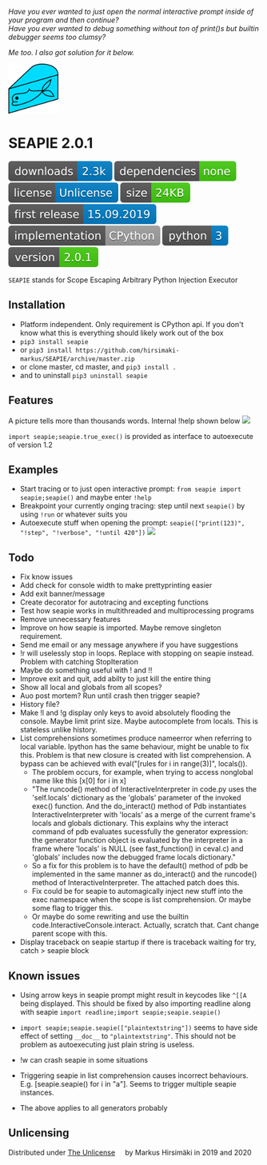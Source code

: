 _Have you ever wanted to just open the normal interactive prompt inside of your program and then continue?_\
_Have you ever wanted to debug something without ton of print()s but builtin debugger seems too clumsy?_

_Me too. I also got solution for it below._

<img src="https://raw.githubusercontent.com/hirsimaki-markus/SEAPIE/master/images/SEAPIE.png" width="100" height="100"/>

# SEAPIE 2.0.1

<!-- generated with shields.io. colors: informational and brightgreen and lightgrey -->
<img src="./images/downloads.svg"> <img src="./images/dependencies.svg"> <img src="./images/license.svg"> <img src="./images/size.svg"> <img src="./images/first-release.svg"> <img src="./images/implementation.svg"> <img src="./images/python-ver.svg"> <img src="./images/version.svg">


```SEAPIE``` stands for Scope Escaping Arbitrary Python Injection Executor


## Installation
* Platform independent. Only requirement is CPython api. If you don't know what this is everything should likely work out of the box
* ```pip3 install seapie```
* or ```pip3 install https://github.com/hirsimaki-markus/SEAPIE/archive/master.zip```
* or clone master, cd master, and ```pip3 install .```
* and to uninstall ```pip3 uninstall seapie```


## Features
A picture tells more than thousands words. Internal !help shown below
![](https://raw.githubusercontent.com/hirsimaki-markus/SEAPIE/master/images/seapiehelp.png)

```import seapie;seapie.true_exec()``` is provided as interface to autoexecute of version 1.2


## Examples
* Start tracing or to just open interactive prompt: ```from seapie import seapie;seapie()``` and maybe enter ```!help```
* Breakpoint your currently onging tracing: step until next ```seapie()``` by using ```!run``` or whatever suits you
* Autoexecute stuff when opening the prompt: ```seapie(["print(123)", "!step", "!verbose", "!until 420"])```
![](https://raw.githubusercontent.com/hirsimaki-markus/SEAPIE/master/images/seapiegif.gif)


## Todo
* Fix know issues
* Add check for console width to make prettyprinting easier
* Add exit banner/message
* Create decorator for autotracing and excepting functions
* Test how seapie works in multithreaded and multiprocessing programs
* Remove unnecessary features
* Improve on how seapie is imported. Maybe remove singleton requirement.
* Send me email or any message anywhere if you have suggestions
* !r will uselessly stop in loops. Replace with stopping on seapie instead. Problem with catching StopIteration
* Maybe do something useful with ! and !!
* Improve exit and quit, add abilty to just kill the entire thing
* Show all local and globals from all scopes?
* Auo post mortem? Run until crash then trigger seapie?
* History file?
* Make !l and !g display only keys to avoid absolutely flooding the console. Maybe limit print size. Maybe autocomplete from locals. This is stateless unlike history.
* List comprehensions sometimes produce nameerror when referring to local variable. Ipython has the same behaviour, might be unable to fix this. Problem is that new closure is created with list comprehension. A bypass can be achieved with eval("[rules for i in range(3)]", locals()).
    * The problem occurs, for example, when trying to access nonglobal name like this [x[0] for i in x]
    * "The runcode() method of InteractiveInterpreter in code.py uses the 'self.locals' dictionary as the 'globals' parameter of the invoked exec() function. And the do_interact() method of Pdb instantiates InteractiveInterpreter with 'locals' as a merge of the current frame's locals and globals dictionary. This explains why the interact command of pdb evaluates sucessfully the generator expression: the generator function object is evaluated by the interpreter in a frame where 'locals' is NULL (see fast_function() in ceval.c) and 'globals' includes now the debugged frame locals dictionary."
    * So a fix for this problem is to have the default() method of pdb be implemented in the same manner as do_interact() and the runcode() method of InteractiveInterpreter. The attached patch does this.
    * Fix could be for seapie to automagically inject new stuff into the exec namespace when the scope is list comprehension. Or maybe some flag to trigger this.
    * Or maybe do some rewriting and use the builtin code.InteractiveConsole.interact. Actually, scratch that. Cant change parent scope with this.
* Display traceback on seapie startup if there is traceback waiting for try, catch > seapie block

## Known issues
* Using arrow keys in seapie prompt might result in keycodes like ```^[[A``` being displayed. This should be fixed by also importing readline along with seapie ``import readline;import seapie;seapie.seapie()``

* ```import seapie;seapie.seapie(["plaintextstring"])``` seems to have side effect of setting ```__doc__``` to ```"plaintextstring"```. This should not be problem as autoexecuting just plain string is useless.

* !w can crash seapie in some situations

* Triggering seapie in list comprehension causes incorrect behaviours. E.g. [seapie.seapie() for i in "a"]. Seems to trigger multiple seapie instances.
* The above applies to all generators probably

## Unlicensing
Distributed under [The Unlicense](https://choosealicense.com/licenses/unlicense/) <img src="./images/unlicense.png" width="12" height="12"/> by Markus Hirsimäki in 2019 and 2020
